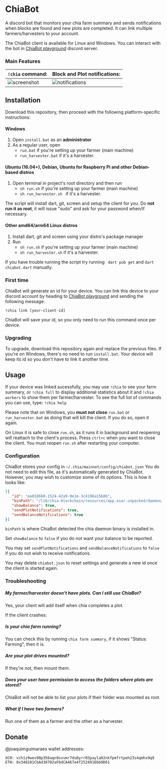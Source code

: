 # ChiaBot

A discord bot that monitors your chia farm summary and sends notifications when blocks are found and new plots are completed. It can link multiple farmers/harvesters to your account.

The ChiaBot client is available for Linux and Windows. You can interact with the bot in [ChiaBot playground](https://discord.gg/fPjnWYYFmp) discord server.

### Main Features
| ``!chia`` command: | Block and Plot notifications: |
|------------------------|-------------------|
|![screenshot](https://i.imgur.com/H8Du38Q_d.webp?maxwidth=450&fidelity=grand)|![notifications](https://i.imgur.com/ZxVmS0L_d.webp?maxwidth=450&fidelity=grand)|

## Installation 
Download this repository, then proceed with the following platform-specific instructions:

#### Windows
1. Open `` install.bat `` as an **administrator**
2. As a regular user, open 
   - `` run.bat `` if you're setting up your farmer (main machine) 
   - `` run_harvester.bat `` if it's a harvester.

#### Ubuntu (16.04+), Debian, Ubuntu for Raspberry Pi and other Debian-based distros
1. Open terminal in project's root directory and then run 
   - `` sh run.sh `` if you're setting up your farmer (main machine) 
   - ``sh run_harvester.sh `` if it's a harvester.
   
The script will install dart, git, screen and setup the client for you. Do **not run it as root**, it will issue "sudo" and ask for your password when/if necessary.

#### Other amd64/arm64 Linux distros
1. Install dart, git and screen using your distro's package manager
2. Run 
   - `` sh run.sh `` if you're setting up your farmer (main machine)
   - `` sh run_harvester.sh `` if it's a harvester.
   
If you have trouble running the script try running `` dart pub get`` and `` dart chiabot.dart `` manually.

### First time
ChiaBot will generate an id for your device. You can link this device to your discord account by heading to [ChiaBot playground](https://discord.gg/fPjnWYYFmp) and sending the following message:
```
!chia link [your-client-id]
```
ChiaBot will save your id, so you only need to run this command once per device.

### Upgrading
To upgrade, download this repository again and replace the previous files. 
If you're on Windows, there's no need to run `` install.bat ``.
Your device will keep its id so you don't have to link it another time.

## Usage
If your device was linked sucessfully, you may use `` !chia `` to see your farm summary, or `` !chia full `` to display additional statistics about it and `` !chia workers `` to show them per farmer/harvester.
To see the full list of commands you can use, type: `` !chia help ``

Please note that on Windows, you **must not close** ``run.bat`` or ``run_harvester.bat`` as doing that will kill the client. If you do so, open it again.

On Linux it is safe to close ``run.sh``, as it runs it in background and reopening will reattach to the client's process.
Press ``ctrl+c`` when you want to close the client. You must reopen ``run.sh`` after restarting your computer.

### Configuration
ChiaBot stores your config in ``~/.chia/mainnet/config/chiabot.json``
You do not need to edit this file, as it's automatically generated by ChiaBot. However, you may wish to customize some of its options.
This is how it looks like:
```json
[{
   "id": "ea0186b0-1524-42a9-9e1e-3c4196a15b8b",
   "binPath": "/lib/chia-blockchain/resources/app.asar.unpacked/daemon/chia",
   "showBalance": true,
   "sendPlotNotifications": true,
   "sendBalanceNotifications": true
}]
```
``binPath`` is where ChiaBot detected the chia daemon binary is installed in.

Set ``showBalance`` to ``false`` if you do not want your balance to be reported.

You may set ``sendPlotNotifications`` and ``sendBalanceNotifications`` to ``false`` if you do not wish to receive notifications.

You may delete ``chiabot.json`` to reset settings and generate a new id once the client is started again.

### Troubleshooting

##### My farmer/harvester doesn't have plots. Can I still use ChiaBot?
Yes, your client will add itself when chia completes a plot.

If the client crashes:
##### Is your chia farm running? 
  You can check this by running ` chia farm summary `, if it shows "Status: Farming", then it is.
##### Are your plot drives mounted?
  If they're not, then mount them.
##### Does your user have permission to access the folders where plots are stored?
  ChiaBot will not be able to list your plots if their folder was mounted as root.


##### What if I have two farmers?
  Run one of them as a farmer and the other as a harvester.
  
## Donate
@joaquimguimaraes wallet addresses:
```
XCH: xch1z9wes90p356aqn9svvmr7du8yrr03payla02nkfpmfrtpeh23s4qmhx9q9
ETH: 0x340281CbAd30702aF6dCA467e4f2524916bb9D61
```
